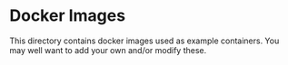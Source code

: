 # Docker Images

This directory contains docker images used as example containers. You may well want to add your own and/or modify these.

